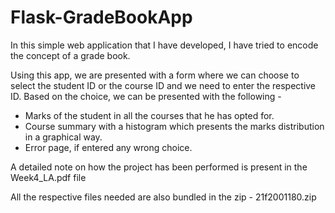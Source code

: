 # Flask-GradeBookApp

In this simple web application that I have developed, I have tried to encode the concept of a grade book.

Using this app, we are presented with a form where we can choose to select the student ID or the course ID and we need to enter the respective ID.
Based on the choice, we can be presented with the following - 
 - Marks of the student in all the courses that he has opted for.
 - Course summary with a histogram which presents the marks distribution in a graphical way.
 - Error page, if entered any wrong choice.

A detailed note on how the project has been performed is present in the Week4_LA.pdf file

All the respective files needed are also bundled in the zip - 21f2001180.zip
